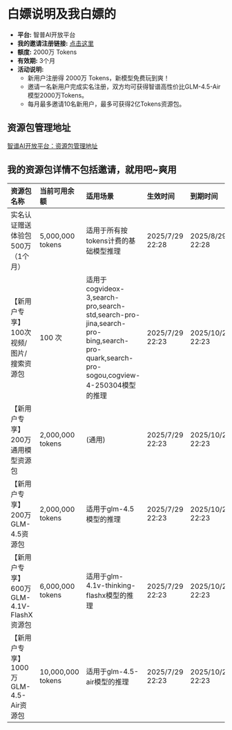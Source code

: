 # 白嫖说明及我白嫖的

- **平台:** 智普AI开放平台
- **我的邀请注册链接:** [点击这里](https://www.bigmodel.cn/invite?icode=x8lF7NKzY%2B5LTsN4htQ3QGczbXFgPRGIalpycrEwJ28%3D)
- **额度:** 2000万 Tokens
- **有效期:** 3个月
- **活动说明:**
  - 新用户注册得 2000万 Tokens，新模型免费玩到爽！
  - 邀请一名新用户完成实名注册，双方均可获得智谱高性价比GLM-4.5-Air 模型2000万Tokens。
  - 每月最多邀请10名新用户，最多可获得2亿Tokens资源包。

## 资源包管理地址

[智谱AI开放平台：资源包管理地址](https://open.bigmodel.cn/finance/resourcepack)

## 我的资源包详情不包括邀请，就用吧~爽用

| 资源包名称 | 当前可用余额 | 适用场景 | 生效时间 | 到期时间 |
| :--- | :--- | :--- | :--- | :--- |
| 实名认证赠送体验包 500万（1个月） | 5,000,000 tokens | 适用于所有按tokens计费的基础模型推理 | 2025/7/29 22:28 | 2025/8/29 22:28 |
| 【新用户专享】100次视频/图片/搜索资源包 | 100 次 | 适用于cogvideox-3,search-pro,search-std,search-pro-jina,search-pro-bing,search-pro-quark,search-pro-sogou,cogview-4-250304模型的推理 | 2025/7/29 22:23 | 2025/10/29 22:23 |
| 【新用户专享】200万通用模型资源包 | 2,000,000 tokens | (通用) | 2025/7/29 22:23 | 2025/10/29 22:23 |
| 【新用户专享】200万GLM-4.5资源包 | 2,000,000 tokens | 适用于glm-4.5模型的推理 | 2025/7/29 22:23 | 2025/10/29 22:23 |
| 【新用户专享】600万GLM-4.1V-FlashX资源包 | 6,000,000 tokens | 适用于glm-4.1v-thinking-flashx模型的推理 | 2025/7/29 22:23 | 2025/10/29 22:23 |
| 【新用户专享】1000万GLM-4.5-Air资源包 | 10,000,000 tokens | 适用于glm-4.5-air模型的推理 | 2025/7/29 22:23 | 2025/10/29 22:23 |
